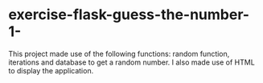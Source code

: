 # exercise-flask-guess-the-number-1-
This project made use of the following functions: random function, iterations and database to get a random number. I also made use of HTML to display the application.
